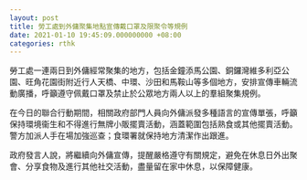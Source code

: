 ```yaml
---
layout: post
title: 勞工處到外傭聚集地點宣傳戴口罩及限聚令等規例
date: 2021-01-10 19:45:09.000000000 +08:00
categories: rthk
---
```


勞工處一連兩日到外傭經常聚集的地方，包括金鐘添馬公園、銅鑼灣維多利亞公園、旺角花園街附近行人天橋、中環、沙田和馬鞍山等多個地方，安排宣傳車輛流動廣播，呼籲遵守佩戴口罩及禁止於公眾地方兩人以上的羣組聚集規例。

在今日的聯合行動期間，相關政府部門人員向外傭派發多種語言的宣傳單張，呼籲保持環境衞生和不得進行無牌小販擺賣活動，涵蓋範圍包括熟食或其他擺賣活動。警方加派人手在場加強巡查；食環署就保持地方清潔作出跟進。

政府發言人說，將繼續向外傭宣傳，提醒嚴格遵守有關規定，避免在休息日外出聚會、分享食物及進行其他社交活動，盡量留在家中休息，以保障健康。

